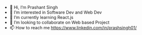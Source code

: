 - 👋 Hi, I’m Prashant Singh
- 👀 I’m interested in Software Dev and Web Dev
- 🌱 I’m currently learning React.js
- 💞️ I’m looking to collaborate on Web based Project
- 📫 How to reach me https://www.linkedin.com/in/prashsingh01/

<!---
prash-singh/prash-singh is a ✨ special ✨ repository because its `README.md` (this file) appears on your GitHub profile.
You can click the Preview link to take a look at your changes.
--->
